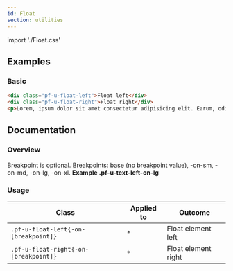 ```yaml
---
id: Float
section: utilities
---
```

import './Float.css'

## Examples

### Basic

```html
<div class="pf-u-float-left">Float left</div>
<div class="pf-u-float-right">Float right</div>
<p>Lorem, ipsum dolor sit amet consectetur adipisicing elit. Earum, odit fugit eaque ad assumenda fuga alias aut ipsum repudiandae enim pariatur ullam distinctio omnis dolorem at voluptatum saepe, beatae officiis?</p>
```

## Documentation

### Overview

Breakpoint is optional. Breakpoints: base (no breakpoint value), -on-sm, -on-md, -on-lg, -on-xl. **Example .pf-u-text-left-on-lg**

### Usage

| Class                                 | Applied to | Outcome             |
| ------------------------------------- | ---------- | ------------------- |
| `.pf-u-float-left{-on-[breakpoint]}`  | `*`        | Float element left  |
| `.pf-u-float-right{-on-[breakpoint]}` | `*`        | Float element right |
